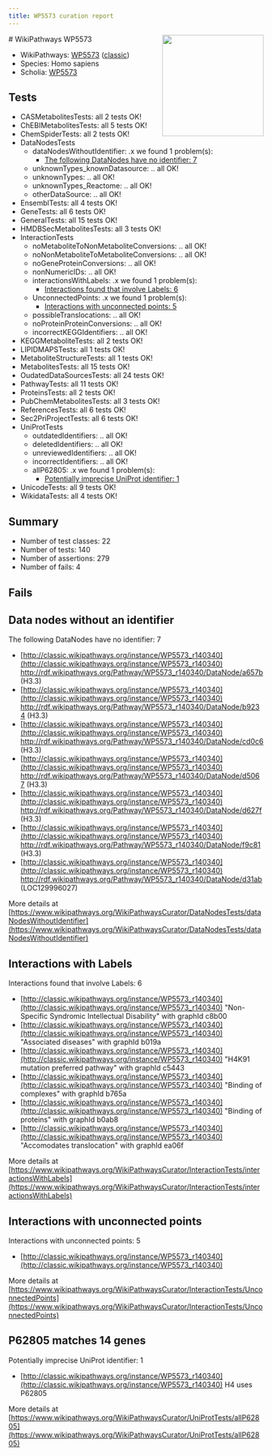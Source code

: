 ```yaml
---
title: WP5573 curation report
---
```


<img style="float: right; width: 200px" src="https://upload.wikimedia.org/wikipedia/commons/thumb/8/83/Wplogo_with_text_500.png/640px-Wplogo_with_text_500.png" />
# WikiPathways WP5573

* WikiPathways: [WP5573](https://wikipathways.org/pathways/WP5573) ([classic](https://classic.wikipathways.org/instance/WP5573))
* Species: Homo sapiens
* Scholia: [WP5573](https://scholia.toolforge.org/wikipathways/WP5573)
## Tests
* CASMetabolitesTests: all 2 tests OK!
* ChEBIMetabolitesTests: all 5 tests OK!
* ChemSpiderTests: all 2 tests OK!
* DataNodesTests
    * dataNodesWithoutIdentifier: .x we found 1 problem(s):
        * [The following DataNodes have no identifier: 7](#d2d32fa6)
    * unknownTypes_knownDatasource: .. all OK!
    * unknownTypes: .. all OK!
    * unknownTypes_Reactome: .. all OK!
    * otherDataSource: .. all OK!
* EnsemblTests: all 4 tests OK!
* GeneTests: all 6 tests OK!
* GeneralTests: all 15 tests OK!
* HMDBSecMetabolitesTests: all 3 tests OK!
* InteractionTests
    * noMetaboliteToNonMetaboliteConversions: .. all OK!
    * noNonMetaboliteToMetaboliteConversions: .. all OK!
    * noGeneProteinConversions: .. all OK!
    * nonNumericIDs: .. all OK!
    * interactionsWithLabels: .x we found 1 problem(s):
        * [Interactions found that involve Labels: 6](#630d267d)
    * UnconnectedPoints: .x we found 1 problem(s):
        * [Interactions with unconnected points: 5](#35a61add)
    * possibleTranslocations: .. all OK!
    * noProteinProteinConversions: .. all OK!
    * incorrectKEGGIdentifiers: .. all OK!
* KEGGMetaboliteTests: all 2 tests OK!
* LIPIDMAPSTests: all 1 tests OK!
* MetaboliteStructureTests: all 1 tests OK!
* MetabolitesTests: all 15 tests OK!
* OudatedDataSourcesTests: all 24 tests OK!
* PathwayTests: all 11 tests OK!
* ProteinsTests: all 2 tests OK!
* PubChemMetabolitesTests: all 3 tests OK!
* ReferencesTests: all 6 tests OK!
* Sec2PriProjectTests: all 6 tests OK!
* UniProtTests
    * outdatedIdentifiers: .. all OK!
    * deletedIdentifiers: .. all OK!
    * unreviewedIdentifiers: .. all OK!
    * incorrectIdentifiers: .. all OK!
    * allP62805: .x we found 1 problem(s):
        * [Potentially imprecise UniProt identifier: 1](#5bee1cf3)
* UnicodeTests: all 9 tests OK!
* WikidataTests: all 4 tests OK!


## Summary

* Number of test classes: 22
* Number of tests: 140
* Number of assertions: 279
* Number of fails: 4

## Fails

<a name="d2d32fa6" />

## Data nodes without an identifier

The following DataNodes have no identifier: 7

* [http://classic.wikipathways.org/instance/WP5573_r140340](http://classic.wikipathways.org/instance/WP5573_r140340) http://rdf.wikipathways.org/Pathway/WP5573_r140340/DataNode/a657b (H3.3)
* [http://classic.wikipathways.org/instance/WP5573_r140340](http://classic.wikipathways.org/instance/WP5573_r140340) http://rdf.wikipathways.org/Pathway/WP5573_r140340/DataNode/b9234 (H3.3)
* [http://classic.wikipathways.org/instance/WP5573_r140340](http://classic.wikipathways.org/instance/WP5573_r140340) http://rdf.wikipathways.org/Pathway/WP5573_r140340/DataNode/cd0c6 (H3.3)
* [http://classic.wikipathways.org/instance/WP5573_r140340](http://classic.wikipathways.org/instance/WP5573_r140340) http://rdf.wikipathways.org/Pathway/WP5573_r140340/DataNode/d5067 (H3.3)
* [http://classic.wikipathways.org/instance/WP5573_r140340](http://classic.wikipathways.org/instance/WP5573_r140340) http://rdf.wikipathways.org/Pathway/WP5573_r140340/DataNode/d627f (H3.3)
* [http://classic.wikipathways.org/instance/WP5573_r140340](http://classic.wikipathways.org/instance/WP5573_r140340) http://rdf.wikipathways.org/Pathway/WP5573_r140340/DataNode/f9c81 (H3.3)
* [http://classic.wikipathways.org/instance/WP5573_r140340](http://classic.wikipathways.org/instance/WP5573_r140340) http://rdf.wikipathways.org/Pathway/WP5573_r140340/DataNode/d31ab (LOC129996027)


More details at [https://www.wikipathways.org/WikiPathwaysCurator/DataNodesTests/dataNodesWithoutIdentifier](https://www.wikipathways.org/WikiPathwaysCurator/DataNodesTests/dataNodesWithoutIdentifier)

<a name="630d267d" />

## Interactions with Labels

Interactions found that involve Labels: 6

* [http://classic.wikipathways.org/instance/WP5573_r140340](http://classic.wikipathways.org/instance/WP5573_r140340) "Non-Specific Syndromic Intellectual Disability" with graphId c8b00
* [http://classic.wikipathways.org/instance/WP5573_r140340](http://classic.wikipathways.org/instance/WP5573_r140340) "Associated diseases" with graphId b019a
* [http://classic.wikipathways.org/instance/WP5573_r140340](http://classic.wikipathways.org/instance/WP5573_r140340) "H4K91 mutation preferred pathway" with graphId c5443
* [http://classic.wikipathways.org/instance/WP5573_r140340](http://classic.wikipathways.org/instance/WP5573_r140340) "Binding of complexes" with graphId b765a
* [http://classic.wikipathways.org/instance/WP5573_r140340](http://classic.wikipathways.org/instance/WP5573_r140340) "Binding of proteins" with graphId b0ab8
* [http://classic.wikipathways.org/instance/WP5573_r140340](http://classic.wikipathways.org/instance/WP5573_r140340) "Accomodates translocation" with graphId ea06f


More details at [https://www.wikipathways.org/WikiPathwaysCurator/InteractionTests/interactionsWithLabels](https://www.wikipathways.org/WikiPathwaysCurator/InteractionTests/interactionsWithLabels)

<a name="35a61add" />

## Interactions with unconnected points

Interactions with unconnected points: 5

* [http://classic.wikipathways.org/instance/WP5573_r140340](http://classic.wikipathways.org/instance/WP5573_r140340)


More details at [https://www.wikipathways.org/WikiPathwaysCurator/InteractionTests/UnconnectedPoints](https://www.wikipathways.org/WikiPathwaysCurator/InteractionTests/UnconnectedPoints)

<a name="5bee1cf3" />

## P62805 matches 14 genes

Potentially imprecise UniProt identifier: 1

* [http://classic.wikipathways.org/instance/WP5573_r140340](http://classic.wikipathways.org/instance/WP5573_r140340) H4 uses P62805


More details at [https://www.wikipathways.org/WikiPathwaysCurator/UniProtTests/allP62805](https://www.wikipathways.org/WikiPathwaysCurator/UniProtTests/allP62805)

